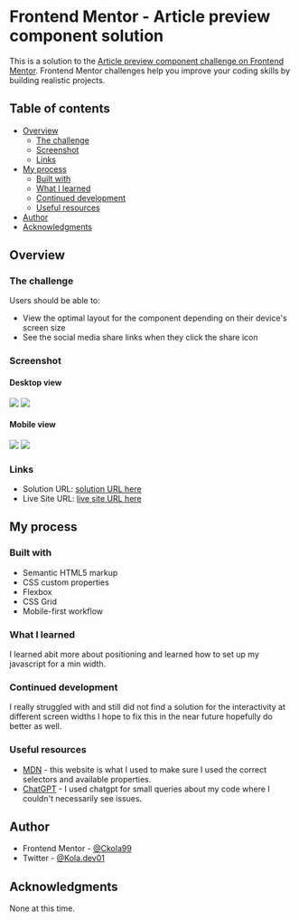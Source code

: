 # Frontend Mentor - Article preview component solution

This is a solution to the [Article preview component challenge on Frontend Mentor](https://www.frontendmentor.io/challenges/article-preview-component-dYBN_pYFT). Frontend Mentor challenges help you improve your coding skills by building realistic projects.

## Table of contents

- [Overview](#overview)
  - [The challenge](#the-challenge)
  - [Screenshot](#screenshot)
  - [Links](#links)
- [My process](#my-process)
  - [Built with](#built-with)
  - [What I learned](#what-i-learned)
  - [Continued development](#continued-development)
  - [Useful resources](#useful-resources)
- [Author](#author)
- [Acknowledgments](#acknowledgments)


## Overview

### The challenge

Users should be able to:

- View the optimal layout for the component depending on their device's screen size
- See the social media share links when they click the share icon

### Screenshot

#### Desktop view
![](./images/screencapture-127-0-0-1-5500-2024-05-27-00_00_43.png)
![](./images/screencapture-127-0-0-1-5500-2024-05-27-00_04_33.png)

#### Mobile view
![](./images/screencapture-127-0-0-1-5500-2024-05-27-00_02_00.png)
![](./images/screencapture-127-0-0-1-5500-2024-05-27-00_01_49.png)

### Links

- Solution URL: [solution URL here](https://your-solution-url.com)
- Live Site URL: [live site URL here](https://ckola99.github.io/article-preview-component/)

## My process

### Built with

- Semantic HTML5 markup
- CSS custom properties
- Flexbox
- CSS Grid
- Mobile-first workflow

### What I learned

I learned abit more about positioning and learned how to set up my javascript for a min width.

### Continued development

I really struggled with and still did not find a solution for the interactivity at different screen widths I hope to fix this in the near future hopefully do better as well.

### Useful resources

- [MDN](https://developer.mozilla.org/en-US/) - this website is what I used to make sure I used the correct selectors and available properties.
- [ChatGPT](https://chatgpt.com) - I used chatgpt for small queries about my code where I couldn't necessarily see issues.

## Author

- Frontend Mentor - [@Ckola99](https://www.frontendmentor.io/profile/Ckola99)
- Twitter - [@Kola.dev01](https://www.twitter.com/KolaDev01)

## Acknowledgments

None at this time.
